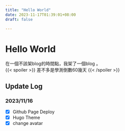 ```yaml
---
title: "Hello World"
date: 2023-11-17T01:39:01+08:00
draft: false

---
```


# Hello World

在一個不該架blog的時間點，我架了一個blog 。  
{{< spoiler >}} 差不多是學測倒數60幾天 {{< /spoiler >}} 

## Update Log
### 2023/11/16
- [x] Github Page Deploy
- [x] Hugo Theme
- [x] change avatar
